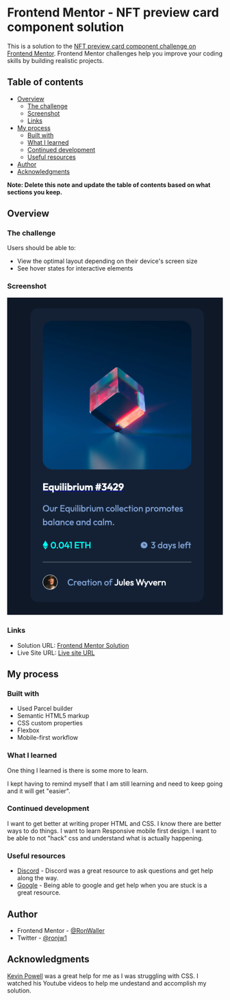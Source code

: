 # Frontend Mentor - NFT preview card component solution

This is a solution to the [NFT preview card component challenge on Frontend Mentor](https://www.frontendmentor.io/challenges/nft-preview-card-component-SbdUL_w0U). Frontend Mentor challenges help you improve your coding skills by building realistic projects.

## Table of contents

- [Overview](#overview)
  - [The challenge](#the-challenge)
  - [Screenshot](#screenshot)
  - [Links](#links)
- [My process](#my-process)
  - [Built with](#built-with)
  - [What I learned](#what-i-learned)
  - [Continued development](#continued-development)
  - [Useful resources](#useful-resources)
- [Author](#author)
- [Acknowledgments](#acknowledgments)

**Note: Delete this note and update the table of contents based on what sections you keep.**

## Overview

### The challenge

Users should be able to:

- View the optimal layout depending on their device's screen size
- See hover states for interactive elements

### Screenshot

![My NFT card challenge solution screenshot](./screenshot.png)

### Links

- Solution URL: [Frontend Mentor Solution](https://www.frontendmentor.io/solutions/mobile-design-using-css-flexbox-YBq0FkHjL)
- Live Site URL: [Live site URL](https://affectionate-brattain-3afb74.netlify.app//your-live-site-url.com)

## My process

### Built with

- Used Parcel builder
- Semantic HTML5 markup
- CSS custom properties
- Flexbox
- Mobile-first workflow

### What I learned

One thing I learned is there is some more to learn.

I kept having to remind myself that I am still learning and need to keep going and it will get "easier".

### Continued development

I want to get better at writing proper HTML and CSS. I know there are better ways to do things. I want to learn Responsive mobile first design. I want to be able to not "hack" css and understand what is actually happening.

### Useful resources

- [Discord](https://www.discord.com) - Discord was a great resource to ask questions and get help along the way.
- [Google](https://www.google.com) - Being able to google and get help when you are stuck is a great resource.

## Author

- Frontend Mentor - [@RonWaller](https://www.frontendmentor.io/profile/RonWaller)
- Twitter - [@ronjw1](https://www.twitter.com/ronjw1)

## Acknowledgments

[Kevin Powell](https://www.youtube.com/kepowob/featured) was a great help for me as I was struggling with CSS. I watched his Youtube videos to help me undestand and accomplish my solution.
